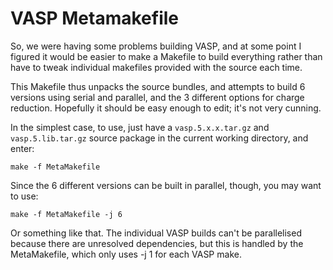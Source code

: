 VASP Metamakefile
=================

So, we were having some problems building VASP, and at some point I figured it would be easier to make a Makefile to build everything rather than have to tweak individual makefiles provided with the source each time.

This Makefile thus unpacks the source bundles, and attempts to build 6 versions using serial and parallel, and the 3 different options for charge reduction. Hopefully it should be easy enough to edit; it's not very cunning.

In the simplest case, to use, just have a `vasp.5.x.x.tar.gz` and `vasp.5.lib.tar.gz` source package in the current working directory, and enter:

    make -f MetaMakefile

Since the 6 different versions can be built in parallel, though, you may want to use:

    make -f MetaMakefile -j 6

Or something like that. The individual VASP builds can't be parallelised because there are unresolved dependencies, but this is handled by the MetaMakefile, which only uses -j 1 for each VASP make.
